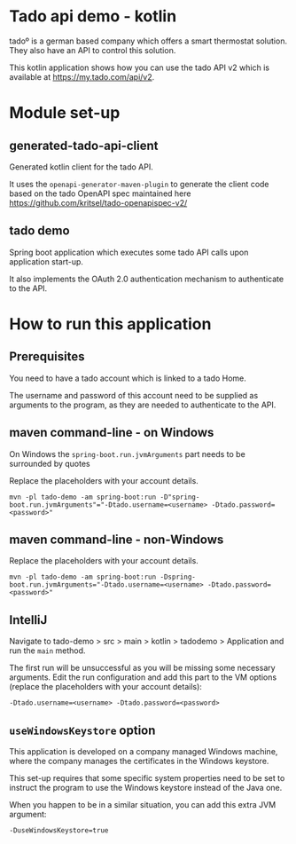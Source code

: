 # Tado api demo - kotlin 

tado&ordm; is a german based company which offers a smart thermostat solution.
They also have an API to control this solution.

This kotlin application shows how you can use the tado API v2 which is available
at https://my.tado.com/api/v2.

# Module set-up

## generated-tado-api-client
Generated kotlin client for the tado API.

It uses the `openapi-generator-maven-plugin` to generate the client code based on the
tado OpenAPI spec maintained here https://github.com/kritsel/tado-openapispec-v2/

## tado demo

Spring boot application which executes some tado API calls upon application
start-up. 

It also implements the OAuth 2.0 authentication mechanism to authenticate
to the API.

# How to run this application

## Prerequisites
You need to have a tado account which is linked to a tado Home.

The username and password of this account need to be supplied as arguments
to the program, as they are needed to authenticate to the API.

## maven command-line - on Windows

On Windows the `spring-boot.run.jvmArguments` part needs to be surrounded by quotes

Replace the placeholders with your account details.

`mvn -pl tado-demo -am spring-boot:run -D"spring-boot.run.jvmArguments"="-Dtado.username=<username> -Dtado.password=<password>"`

## maven command-line - non-Windows

Replace the placeholders with your account details.

`mvn -pl tado-demo -am spring-boot:run -Dspring-boot.run.jvmArguments="-Dtado.username=<username> -Dtado.password=<password>"`

## IntelliJ

Navigate to tado-demo > src > main > kotlin > tadodemo > Application and run
the `main` method.

The first run will be unsuccessful as you will be missing some necessary
arguments. Edit the run configuration and add this part to the VM options
(replace the placeholders with your account details):

`-Dtado.username=<username> -Dtado.password=<password>`

## `useWindowsKeystore` option

This application is developed on a company managed Windows machine, 
where the company manages the certificates in the Windows keystore.

This set-up requires that some specific system properties need to be set to instruct
the program to use the Windows keystore instead of the Java one.

When you happen to be in a similar situation, you can add this extra JVM argument:

`-DuseWindowsKeystore=true`
